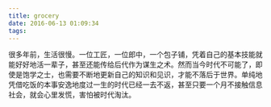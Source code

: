 ```yaml
---
title: grocery
date: 2016-06-13 01:09:34
tags:
---
```


很多年前，生活很慢。一位工匠，一位郎中，一个包子铺，凭着自己的基本技能就能好好地活一辈子，甚至还能传给后代作为谋生之术。然而当今时代不可能了，即使是饱学之士，也需要不断地更新自己的知识和见识，才能不落后于世界。单纯地凭借吃饭的本事安逸地度过一生的时代已经一去不返，甚至只要一个月不接触信息社会，就会心里发慌，害怕被时代淘汰。
